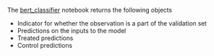 The [bert_classifier](https://github.com/pharringtonp19/llmft/blob/main/notebooks/bert/bert_classifier.ipynb) notebook returns the following objects
- Indicator for whether the observation is a part of the validation set 
- Predictions on the inputs to the model
- Treated predictions
- Control predictions